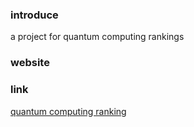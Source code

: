### introduce

a project for quantum computing rankings

### website

### link

[quantum computing ranking ][rank.quantumscihub.com]

[rank.quantumscihub.com]: https://rank.quantumscihub.com/